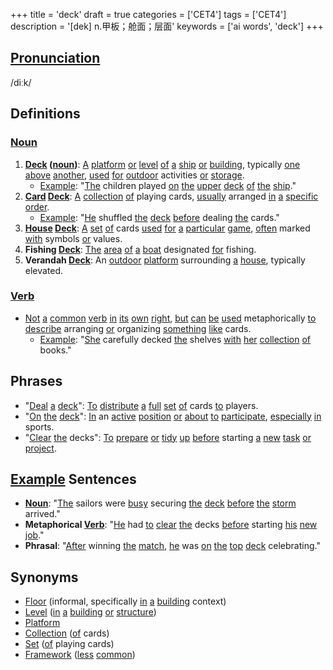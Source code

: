 +++
title = 'deck'
draft = true
categories = ['CET4']
tags = ['CET4']
description = '[dek] n.甲板；舱面；层面'
keywords = ['ai words', 'deck']
+++

## [Pronunciation](/post/pronunciation/)
/diːk/

## Definitions
### [Noun](/post/noun/)
1. **[Deck](/post/deck/) ([noun](/post/noun/))**: [A](/post/a/) [platform](/post/platform/) [or](/post/or/) [level](/post/level/) [of](/post/of/) [a](/post/a/) [ship](/post/ship/) [or](/post/or/) [building](/post/building/), typically [one](/post/one/) [above](/post/above/) [another](/post/another/), [used](/post/used/) [for](/post/for/) [outdoor](/post/outdoor/) activities [or](/post/or/) [storage](/post/storage/).
   - [Example](/post/example/): "[The](/post/the/) children played [on](/post/on/) [the](/post/the/) [upper](/post/upper/) [deck](/post/deck/) [of](/post/of/) [the](/post/the/) [ship](/post/ship/)."
2. **[Card](/post/card/) [Deck](/post/deck/)**: [A](/post/a/) [collection](/post/collection/) [of](/post/of/) playing cards, [usually](/post/usually/) arranged [in](/post/in/) [a](/post/a/) [specific](/post/specific/) [order](/post/order/).
   - [Example](/post/example/): "[He](/post/he/) shuffled [the](/post/the/) [deck](/post/deck/) [before](/post/before/) dealing [the](/post/the/) cards."
3. **[House](/post/house/) [Deck](/post/deck/)**: [A](/post/a/) [set](/post/set/) [of](/post/of/) cards [used](/post/used/) [for](/post/for/) [a](/post/a/) [particular](/post/particular/) [game](/post/game/), [often](/post/often/) marked [with](/post/with/) symbols [or](/post/or/) values.
4. **Fishing [Deck](/post/deck/)**: [The](/post/the/) [area](/post/area/) [of](/post/of/) [a](/post/a/) [boat](/post/boat/) designated [for](/post/for/) fishing.
5. **Verandah [Deck](/post/deck/)**: An [outdoor](/post/outdoor/) [platform](/post/platform/) surrounding [a](/post/a/) [house](/post/house/), typically elevated.

### [Verb](/post/verb/)
- [Not](/post/not/) [a](/post/a/) [common](/post/common/) [verb](/post/verb/) [in](/post/in/) [its](/post/its/) [own](/post/own/) [right](/post/right/), [but](/post/but/) [can](/post/can/) [be](/post/be/) [used](/post/used/) metaphorically [to](/post/to/) [describe](/post/describe/) arranging [or](/post/or/) organizing [something](/post/something/) [like](/post/like/) cards.
   - [Example](/post/example/): "[She](/post/she/) carefully decked [the](/post/the/) shelves [with](/post/with/) [her](/post/her/) [collection](/post/collection/) [of](/post/of/) books."

## Phrases
- "[Deal](/post/deal/) [a](/post/a/) [deck](/post/deck/)": [To](/post/to/) [distribute](/post/distribute/) [a](/post/a/) [full](/post/full/) [set](/post/set/) [of](/post/of/) cards [to](/post/to/) players.
- "[On](/post/on/) [the](/post/the/) [deck](/post/deck/)": [In](/post/in/) an [active](/post/active/) [position](/post/position/) [or](/post/or/) [about](/post/about/) [to](/post/to/) [participate](/post/participate/), [especially](/post/especially/) [in](/post/in/) sports.
- "[Clear](/post/clear/) [the](/post/the/) decks": [To](/post/to/) [prepare](/post/prepare/) [or](/post/or/) [tidy](/post/tidy/) [up](/post/up/) [before](/post/before/) starting [a](/post/a/) [new](/post/new/) [task](/post/task/) [or](/post/or/) [project](/post/project/).

## [Example](/post/example/) Sentences
- **[Noun](/post/noun/)**: "[The](/post/the/) sailors were [busy](/post/busy/) securing [the](/post/the/) [deck](/post/deck/) [before](/post/before/) [the](/post/the/) [storm](/post/storm/) arrived."
- **Metaphorical [Verb](/post/verb/)**: "[He](/post/he/) had [to](/post/to/) [clear](/post/clear/) [the](/post/the/) decks [before](/post/before/) starting [his](/post/his/) [new](/post/new/) [job](/post/job/)."
- **Phrasal**: "[After](/post/after/) winning [the](/post/the/) [match](/post/match/), [he](/post/he/) was [on](/post/on/) [the](/post/the/) [top](/post/top/) [deck](/post/deck/) celebrating."

## Synonyms
- [Floor](/post/floor/) (informal, specifically [in](/post/in/) [a](/post/a/) [building](/post/building/) context)
- [Level](/post/level/) ([in](/post/in/) [a](/post/a/) [building](/post/building/) [or](/post/or/) [structure](/post/structure/))
- [Platform](/post/platform/)
- [Collection](/post/collection/) ([of](/post/of/) cards)
- [Set](/post/set/) ([of](/post/of/) playing cards)
- [Framework](/post/framework/) ([less](/post/less/) [common](/post/common/))
